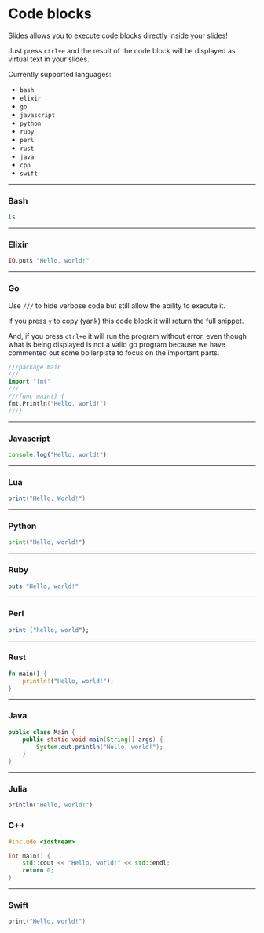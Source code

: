 # Code blocks

Slides allows you to execute code blocks directly inside your slides!

Just press `ctrl+e` and the result of the code block will be displayed as virtual text in your slides.

Currently supported languages:

<!-- Use comments in your markdown! -->

* `bash`
* `elixir`
* `go`
* `javascript`
* `python`
* `ruby`
* `perl`
* `rust`
* `java`
* `cpp`
* `swift`
<!-- * `secret` -->

---

### Bash

```bash
ls
```

---

### Elixir

```elixir
IO.puts "Hello, world!"
```

---

### Go

Use `///` to hide verbose code but still allow the ability to execute it.

If you press `y` to copy (yank) this code block it will return the full snippet.

And, if you press `ctrl+e` it will run the program without error, even though
what is being displayed is not a valid go program because we have commented out
some boilerplate to focus on the important parts.

```go
///package main
///
import "fmt"
///
///func main() {
fmt.Println("Hello, world!")
///}
```

---

### Javascript

```javascript
console.log("Hello, world!")
```

---

### Lua

```lua
print("Hello, World!")
```

---

### Python

```python
print("Hello, world!")
```

---

### Ruby

```ruby
puts "Hello, world!"
```

---

### Perl

```perl
print ("hello, world");
```

---

### Rust

```rust
fn main() {
    println!("Hello, world!");
}
```

---

### Java
```java
public class Main {
    public static void main(String[] args) {
        System.out.println("Hello, world!");
    }
}
```

---

### Julia
```julia
println("Hello, world!")
```

### C++
```cpp
#include <iostream>

int main() {
    std::cout << "Hello, world!" << std::endl;
    return 0;
}
```

---

### Swift
```swift
print("Hello, world!")
```
